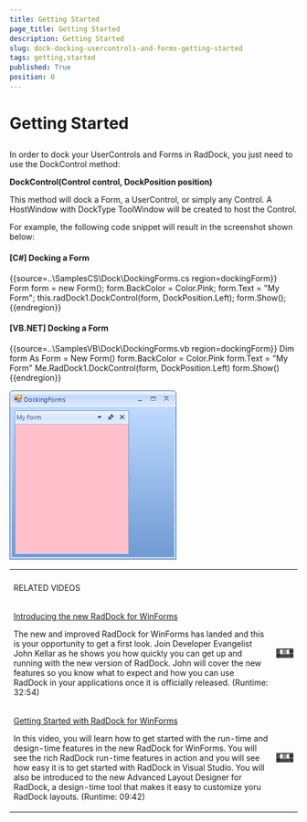 ```yaml
---
title: Getting Started
page_title: Getting Started
description: Getting Started
slug: dock-docking-usercontrols-and-forms-getting-started
tags: getting,started
published: True
position: 0
---
```


# Getting Started



## 

In order to dock your UserControls and Forms in RadDock, you just need to use the DockControl method:

__DockControl(Control control, DockPosition position)__

This method will dock a Form, a UserControl, or simply any Control. A HostWindow with DockType ToolWindow will be created to host the Control.

For example, the following code snippet will result in the screenshot shown below:

#### __[C#] Docking a Form__

{{source=..\SamplesCS\Dock\DockingForms.cs region=dockingForm}}
	            Form form = new Form();
	            form.BackColor = Color.Pink;
	            form.Text = "My Form";
	            this.radDock1.DockControl(form, DockPosition.Left);
	            form.Show();
	{{endregion}}



#### __[VB.NET] Docking a Form__

{{source=..\SamplesVB\Dock\DockingForms.vb region=dockingForm}}
	        Dim form As Form = New Form()
	        form.BackColor = Color.Pink
	        form.Text = "My Form"
	        Me.RadDock1.DockControl(form, DockPosition.Left)
	        form.Show()
	{{endregion}}

![dock-docking-usercontrols-and-forms-getting-started 001](images/dock-docking-usercontrols-and-forms-getting-started001.png)
<table><th><tr><td>

RELATED VIDEOS</td><td></td></tr></th><tr><td>

[Introducing the new RadDock for WinForms](http://tv.telerik.com/winforms/raddock/introducing-new-raddock-winforms)

The new and improved RadDock for WinForms has landed and this is your opportunity to get a first look. Join Developer Evangelist John Kellar as he shows you how quickly you can get up and running with the new version of RadDock. John will cover the new features so you know what to expect and how you can use RadDock in your applications once it is officially released. (Runtime: 32:54)
              </td><td>

![dock-docking-usercontrols-and-forms-getting-started 002](images/dock-docking-usercontrols-and-forms-getting-started002.png)</td></tr><tr><td>

[Getting Started with RadDock for WinForms](http://tv.telerik.com/winforms/raddock/getting-started-with-raddock-winforms)

In this video, you will learn how to get started with the run-time and design-time features in the new RadDock for WinForms. You will see the rich RadDock run-time features in action and you will see how easy it is to get started with RadDock in Visual Studio. You will also be introduced to the new Advanced Layout Designer for RadDock, a design-time tool that makes it easy to customize yoru RadDock layouts. (Runtime: 09:42)
              </td><td>

![dock-docking-usercontrols-and-forms-getting-started 002](images/dock-docking-usercontrols-and-forms-getting-started002.png)</td></tr></table>

